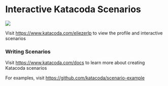 # Interactive Katacoda Scenarios

[![](http://shields.katacoda.com/katacoda/eliezerlp/count.svg)](https://www.katacoda.com/eliezerlp "Get your profile on Katacoda.com")

Visit https://www.katacoda.com/eliezerlp to view the profile and interactive scenarios

### Writing Scenarios
Visit https://www.katacoda.com/docs to learn more about creating Katacoda scenarios

For examples, visit https://github.com/katacoda/scenario-example

